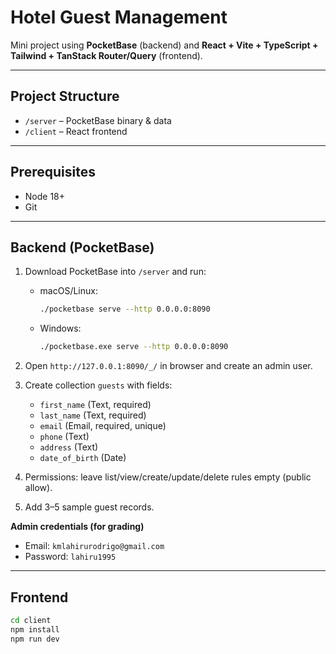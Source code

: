 # Hotel Guest Management

Mini project using **PocketBase** (backend) and **React + Vite + TypeScript + Tailwind + TanStack Router/Query** (frontend).

---

## Project Structure

- `/server` – PocketBase binary & data  
- `/client` – React frontend

---

## Prerequisites

- Node 18+  
- Git

---

## Backend (PocketBase)

1. Download PocketBase into `/server` and run:

   - macOS/Linux: 
     ```bash
     ./pocketbase serve --http 0.0.0.0:8090
     ```
   - Windows:
     ```bash
     ./pocketbase.exe serve --http 0.0.0.0:8090
     ```

2. Open `http://127.0.0.1:8090/_/` in browser and create an admin user.  

3. Create collection `guests` with fields:

   - `first_name` (Text, required)  
   - `last_name` (Text, required)  
   - `email` (Email, required, unique)  
   - `phone` (Text)  
   - `address` (Text)  
   - `date_of_birth` (Date)  

4. Permissions: leave list/view/create/update/delete rules empty (public allow).  

5. Add 3–5 sample guest records.

**Admin credentials (for grading)**

- Email: `kmlahirurodrigo@gmail.com`  
- Password: `lahiru1995`  

---

## Frontend

```bash
cd client
npm install
npm run dev
